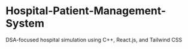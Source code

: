 # Hospital-Patient-Management-System
DSA-focused hospital simulation using C++, React.js, and Tailwind CSS
